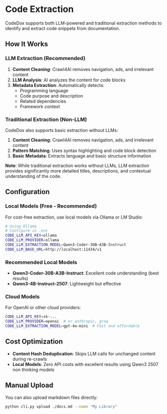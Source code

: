 # Code Extraction

CodeDox supports both LLM-powered and traditional extraction methods to identify and extract code snippets from documentation.

## How It Works

### LLM Extraction (Recommended)
1. **Content Cleaning**: Crawl4AI removes navigation, ads, and irrelevant content
2. **LLM Analysis**: AI analyzes the content for code blocks
3. **Metadata Extraction**: Automatically detects:
   - Programming language
   - Code purpose and description
   - Related dependencies
   - Framework context

### Traditional Extraction (Non-LLM)
CodeDox also supports basic extraction without LLMs:
1. **Content Cleaning**: Crawl4AI removes navigation, ads, and irrelevant content
2. **Pattern Matching**: Uses syntax highlighting and code block detection
3. **Basic Metadata**: Extracts language and basic structure information

**Note**: While traditional extraction works without LLMs, LLM extraction provides significantly more detailed titles, descriptions, and contextual understanding of the code.

## Configuration

### Local Models (Free - Recommended)
For cost-free extraction, use local models via Ollama or LM Studio:

```bash
# Using Ollama
# Configure in .env
CODE_LLM_API_KEY=ollama
CODE_LLM_PROVIDER=ollama
CODE_LLM_EXTRACTION_MODEL=Qwen3-Coder-30B-A3B-Instruct
CODE_LLM_BASE_URL=http://localhost:11434/v1
```

### Recommended Local Models
- **Qwen3-Coder-30B-A3B-Instruct**: Excellent code understanding (best results)
- **Qwen3-4B-Instruct-2507**: Lightweight but effective

### Cloud Models
For OpenAI or other cloud providers:
```bash
CODE_LLM_API_KEY=sk-...
CODE_LLM_PROVIDER=openai  # or anthropic, groq
CODE_LLM_EXTRACTION_MODEL=gpt-4o-mini  # Fast and affordable
```


## Cost Optimization

- **Content Hash Deduplication**: Skips LLM calls for unchanged content during re-crawls
- **Local Models**: Zero API costs with excellent results using Qwen3 2507 non thinking models

## Manual Upload

You can also upload markdown files directly:
```bash
python cli.py upload ./docs.md --name "My Library"
```
